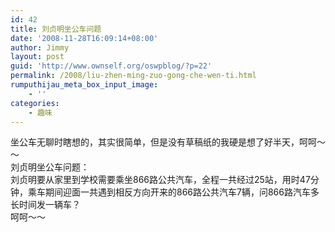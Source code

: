 ```yaml
---
id: 42
title: 刘贞明坐公车问题
date: '2008-11-28T16:09:14+08:00'
author: Jimmy
layout: post
guid: 'http://www.ownself.org/oswpblog/?p=22'
permalink: /2008/liu-zhen-ming-zuo-gong-che-wen-ti.html
rumputhijau_meta_box_input_image:
    - ''
categories:
    - 趣味
---
```


 坐公车无聊时瞎想的，其实很简单，但是没有草稿纸的我硬是想了好半天，呵呵～～  
 刘贞明坐公车问题：  
 刘贞明要从家里到学校需要乘坐866路公共汽车，全程一共经过25站，用时47分钟，乘车期间迎面一共遇到相反方向开来的866路公共汽车7辆，问866路汽车多长时间发一辆车？  
 呵呵～～